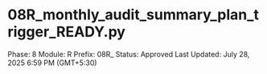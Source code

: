 # 08R_monthly_audit_summary_plan_trigger_READY.py

Phase: 8
Module: R
Prefix: 08R_
Status: Approved
Last Updated: July 28, 2025 6:59 PM (GMT+5:30)
